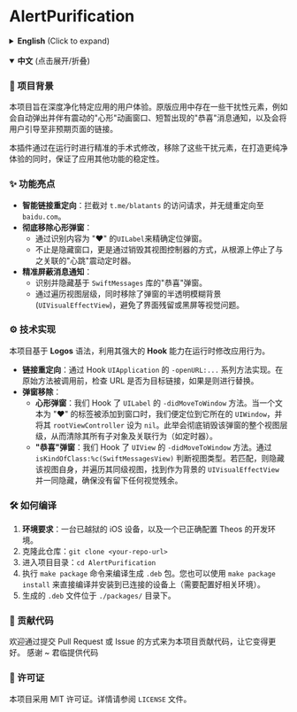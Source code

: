 # AlertPurification

<details>
<summary><strong>English</strong> (Click to expand)</summary>

### 📖 Background
This project was born out of a desire to deeply purify the user experience of a specific application. The original app contained several intrusive elements, such as a "heart" animation popup with haptic feedback, a "Congratulations" notification, and links that redirected to unexpected pages.

This tweak performs surgical modifications at runtime to remove these annoyances, ensuring a cleaner experience while maintaining the stability of other app functionalities.

### ✨ Features
-   **Smart Link Redirection**: Intercepts access attempts to `t.me/blatants` and seamlessly redirects them to `baidu.com`.
-   **Complete Removal of the Heart Popup**:
    -   Precisely identifies the popup by locating a `UILabel` with the "❤️" content.
    -   Goes beyond simply hiding the window; it deallocates its root view controller, thus eradicating the associated "heartbeat" haptic feedback timer from its source.
-   **Surgical Removal of Message Notifications**:
    -   Identifies and hides the "Congratulations" popup, which is based on the `SwiftMessages` library.
    -   Traverses the view hierarchy to simultaneously remove the semi-transparent blur background (`UIVisualEffectView`), preventing UI glitches like lingering blurs or black screens.

### ⚙️ How It Works
This project is built using the **Logos** syntax to hook into and modify the application's behavior at runtime.

-   **Link Redirection**: Achieved by hooking the `-openURL:...` methods of `UIApplication`. Before the original method is called, the URL is inspected. If it matches the target, it's replaced.
-   **Popup Removal**:
    -   **Heart Popup**: We hook the `-didMoveToWindow` method of `UILabel`. When a label with the text "❤️" is added to a window, we identify its parent `UIWindow` and set its `rootViewController` to `nil`. This action dismantles the entire view hierarchy of the popup, effectively deallocating all its objects and behaviors (like timers).
    -   **"Congratulations" Popup**: We hook the `-didMoveToWindow` method of `UIView`. The view's type is checked using `isKindOfClass:%c(SwiftMessagesView)`. If it matches, we hide the view itself. Then, we iterate through its sibling views to find and hide the `UIVisualEffectView` that serves as the background, ensuring no visual remnants are left.

### 🛠️ Building from Source
1.  **Prerequisites**: A jailbroken iOS device and a development environment with Theos properly configured.
2.  Clone the repository: `git clone <your-repo-url>`
3.  Navigate to the project directory: `cd AlertPurification`
4.  Run `make package` to build the `.deb` package. You can also use `make package install` to build and automatically install it on your connected device (requires proper environment setup).
5.  The generated `.deb` file can be found in the `./packages/` directory.

### 🤝 Contributing
Pull requests and issues are welcome. Feel free to contribute to making this project better.

### 📄 License
This project is licensed under the MIT License. See the `LICENSE` file for details.

</details>

<br>

<details open>
<summary><strong>中文</strong> (点击展开/折叠)</summary>

### 📖 项目背景
本项目旨在深度净化特定应用的用户体验。原版应用中存在一些干扰性元素，例如会自动弹出并伴有震动的"心形"动画窗口、短暂出现的"恭喜"消息通知，以及会将用户引导至非预期页面的链接。

本插件通过在运行时进行精准的手术式修改，移除了这些干扰元素，在打造更纯净体验的同时，保证了应用其他功能的稳定性。

### ✨ 功能亮点
-   **智能链接重定向**：拦截对 `t.me/blatants` 的访问请求，并无缝重定向至 `baidu.com`。
-   **彻底移除心形弹窗**：
    -   通过识别内容为 "❤️" 的`UILabel`来精确定位弹窗。
    -   不止是隐藏窗口，更是通过销毁其视图控制器的方式，从根源上停止了与之关联的"心跳"震动定时器。
-   **精准屏蔽消息通知**：
    -   识别并隐藏基于 `SwiftMessages` 库的"恭喜"弹窗。
    -   通过遍历视图层级，同时移除了弹窗的半透明模糊背景(`UIVisualEffectView`)，避免了界面残留或黑屏等视觉问题。

### ⚙️ 技术实现
本项目基于 **Logos** 语法，利用其强大的 **Hook** 能力在运行时修改应用行为。

-   **链接重定向**：通过 Hook `UIApplication` 的 `-openURL:...` 系列方法实现。在原始方法被调用前，检查 URL 是否为目标链接，如果是则进行替换。
-   **弹窗移除**：
    -   **心形弹窗**：我们 Hook 了 `UILabel` 的 `-didMoveToWindow` 方法。当一个文本为 "❤️" 的标签被添加到窗口时，我们便定位到它所在的 `UIWindow`，并将其 `rootViewController` 设为 `nil`。此举会彻底销毁该弹窗的整个视图层级，从而清除其所有子对象及关联行为（如定时器）。
    -   **"恭喜"弹窗**：我们 Hook 了 `UIView` 的 `-didMoveToWindow` 方法。通过 `isKindOfClass:%c(SwiftMessagesView)` 判断视图类型。若匹配，则隐藏该视图自身，并遍历其同级视图，找到作为背景的 `UIVisualEffectView` 并一同隐藏，确保没有留下任何视觉残余。

### 🛠️ 如何编译
1.  **环境要求**：一台已越狱的 iOS 设备，以及一个已正确配置 Theos 的开发环境。
2.  克隆此仓库：`git clone <your-repo-url>`
3.  进入项目目录：`cd AlertPurification`
4.  执行 `make package` 命令来编译生成 `.deb` 包。您也可以使用 `make package install` 来直接编译并安装到已连接的设备上（需要配置好相关环境）。
5.  生成的 `.deb` 文件位于 `./packages/` 目录下。

### 🤝 贡献代码
欢迎通过提交 Pull Request 或 Issue 的方式来为本项目贡献代码，让它变得更好。
感谢 ~ 君临提供代码

### 📄 许可证
本项目采用 MIT 许可证。详情请参阅 `LICENSE` 文件。

</details> 
